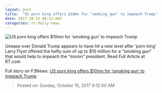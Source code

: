 ```yaml
---
layout: post
title:  "US porn king offers $10mn for ‘smoking gun’ to impeach Trump"
date: 2017-10-15 09:12:00Z
categories: rt-daily-news
---
```


![US porn king offers $10mn for ‘smoking gun’ to impeach Trump](https://cdni.rt.com/files/2017.10/article/59e32049fc7e93165d8b4567.JPG)

Unease over Donald Trump appears to have hit a new level after ‘porn king’ Larry Flynt offered the hefty sum of up to $10 million for a “smoking gun” that would help to impeach the “moron” president. Read Full Article at RT.com


Full story on F3News: [US porn king offers $10mn for ‘smoking gun’ to impeach Trump](http://www.f3nws.com/n/3QzAG)

> Posted on: Sunday, October 15, 2017 9:12:00 AM

